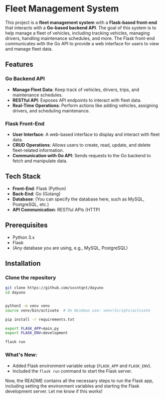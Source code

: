 # Fleet Management System

This project is a **fleet management system** with a **Flask-based front-end** that interacts with a **Go-based backend API**. The goal of this system is to help manage a fleet of vehicles, including tracking vehicles, managing drivers, handling maintenance schedules, and more. The Flask front-end communicates with the Go API to provide a web interface for users to view and manage fleet data.

## Features

### Go Backend API
- **Manage Fleet Data**: Keep track of vehicles, drivers, trips, and maintenance schedules.
- **RESTful API**: Exposes API endpoints to interact with fleet data.
- **Real-Time Operations**: Perform actions like adding vehicles, assigning drivers, and scheduling maintenance.

### Flask Front-End
- **User Interface**: A web-based interface to display and interact with fleet data.
- **CRUD Operations**: Allows users to create, read, update, and delete fleet-related information.
- **Communication with Go API**: Sends requests to the Go backend to fetch and manipulate data.

## Tech Stack

- **Front-End**: Flask (Python)
- **Back-End**: Go (Golang)
- **Database**: (You can specify the database here, such as MySQL, PostgreSQL, etc.)
- **API Communication**: RESTful APIs (HTTP)

## Prerequisites

- Python 3.x
- Flask
- (Any database you are using, e.g., MySQL, PostgreSQL)

## Installation

### Clone the repository

```bash
git clone https://github.com/sxcntqnt/dayuno
cd dayuno


python3 -m venv venv
source venv/bin/activate  # On Windows use: venv\Scripts\activate

pip install -r requirements.txt

export FLASK_APP=main.py
export FLASK_ENV=development

flask run

```


### What's New:
- Added Flask environment variable setup (`FLASK_APP` and `FLASK_ENV`).
- Included the `flask run` command to start the Flask server.

Now, the README contains all the necessary steps to run the Flask app, including setting the environment variables and starting the Flask development server. Let me know if this works!

